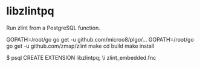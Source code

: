 # libzlintpq
Run zlint from a PostgreSQL function.


GOPATH=/root/go go get -u github.com/microo8/plgo/...
GOPATH=/root/go go get -u github.com/zmap/zlint
make
cd build
make install

$ psql
CREATE EXTENSION libzlintpq;
\i zlint_embedded.fnc
